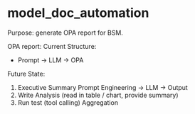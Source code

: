 # model_doc_automation

Purpose: generate OPA report for BSM.

OPA report:
Current Structure:
- Prompt -> LLM -> OPA

Future State:
  1) Executive Summary
       Prompt Engineering -> LLM -> Output 
  2) Write Analysis (read in table / chart, provide summary)
  3) Run test (tool calling)
  Aggregation 

